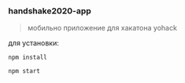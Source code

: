 ### handshake2020-app

> мобильно приложение для хакатона yohack

для установки:

```
npm install

npm start
```
